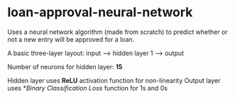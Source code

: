 # loan-approval-neural-network
Uses a neural network algorithm (made from scratch) to predict whether or not a new entry will be approved for a loan.

A basic three-layer layout: input --> hidden layer 1 --> output

Number of neurons for hidden layer: **15**

Hidden layer uses **ReLU** activation function for non-linearity
Output layer uses **Binary Classification Loss* function for 1s and 0s
